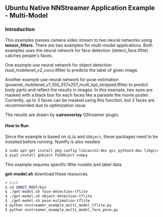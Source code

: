 ## Ubuntu Native NNStreamer Application Example - Multi-Model

### Introduction

This examples passes camera video stream to two neural networks using **tensor_filters**. There are two examples for multi-model applications.
Both examples uses the neural network for face detection (detect_face.tflite) catches people's faces.

One example use neural network for object detection (ssd_mobilenet_v2_coco.tflite) to predicts the label of given image.

Another example use neural network for pose estimation (posenet_mobilenet_v1_100_257x257_multi_kpt_stripped.tflite) to predict body parts and reflect the results in images. In this example, two eyes are masked with a black box for each faces like a parasite the movie poster. Currently, up to 3 faces can be masked using this function, but 2 faces are recommended due to optimization issue.

The results are drawn by **cairooverlay** GStreamer plugin.

#### How to Run

Since the example is based on `GLib` and `GObject`, these packages need to be installed before running. NumPy is also needed.

```bash
$ sudo apt-get install pkg-config libcairo2-dev gcc python3-dev libgirepository1.0-dev
$ pip3 install gobject PyGObject numpy
```

This example requires specific tflite models and label data.

**get-model.sh** download these resources.

```bash
# bash
$ cd $NNST_ROOT/bin
$ ./get-model.sh face-detection-tflite
$ ./get-model.sh object-detection-tflite
$ ./get-model.sh pose-estimation-tflite
$ python nnstreamer_example_multi_model_tflite.py
$ python nnstreamer_example_multi_model_face_pose.py
```
